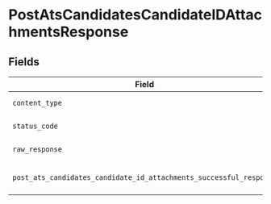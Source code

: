 # PostAtsCandidatesCandidateIDAttachmentsResponse


## Fields

| Field                                                                                                                                                          | Type                                                                                                                                                           | Required                                                                                                                                                       | Description                                                                                                                                                    |
| -------------------------------------------------------------------------------------------------------------------------------------------------------------- | -------------------------------------------------------------------------------------------------------------------------------------------------------------- | -------------------------------------------------------------------------------------------------------------------------------------------------------------- | -------------------------------------------------------------------------------------------------------------------------------------------------------------- |
| `content_type`                                                                                                                                                 | *str*                                                                                                                                                          | :heavy_check_mark:                                                                                                                                             | HTTP response content type for this operation                                                                                                                  |
| `status_code`                                                                                                                                                  | *int*                                                                                                                                                          | :heavy_check_mark:                                                                                                                                             | HTTP response status code for this operation                                                                                                                   |
| `raw_response`                                                                                                                                                 | [requests.Response](https://requests.readthedocs.io/en/latest/api/#requests.Response)                                                                          | :heavy_check_mark:                                                                                                                                             | Raw HTTP response; suitable for custom response parsing                                                                                                        |
| `post_ats_candidates_candidate_id_attachments_successful_response`                                                                                             | [Optional[shared.PostAtsCandidatesCandidateIDAttachmentsSuccessfulResponse]](../../models/shared/postatscandidatescandidateidattachmentssuccessfulresponse.md) | :heavy_minus_sign:                                                                                                                                             | POST /ats/candidates/:candidate_id/attachments Successful response                                                                                             |